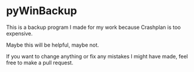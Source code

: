# pyWinBackup

This is a backup program I made for my work because Crashplan is too expensive.

Maybe this will be helpful, maybe not. 

If you want to change anything or fix any mistakes I might have made, feel free to make a pull request.
